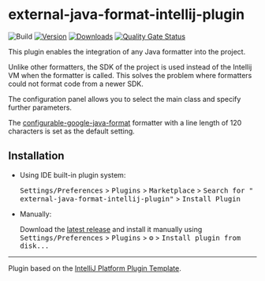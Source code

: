 # external-java-format-intellij-plugin

![Build](https://github.com/MrDolch/external-java-format-intellij-plugin/workflows/Build/badge.svg)
[![Version](https://img.shields.io/jetbrains/plugin/v/23827.svg)](https://plugins.jetbrains.com/plugin/23827)
[![Downloads](https://img.shields.io/jetbrains/plugin/d/23827.svg)](https://plugins.jetbrains.com/plugin/23827)
[![Quality Gate Status](https://sonarcloud.io/api/project_badges/measure?project=MrDolch_external-java-formatter-intellij-plugin&metric=alert_status)](https://sonarcloud.io/summary/new_code?id=MrDolch_external-java-formatter-intellij-plugin)

<!-- Plugin description -->
<p>This plugin enables the integration of any Java formatter into the project.</p>
<p>Unlike other formatters, the SDK of the project is used instead of the Intellij VM when the formatter is called.
   This solves the problem where formatters could not format code from a newer SDK.</p>
<p>The configuration panel allows you to select the main class and specify further parameters.</p>
<p>The <a href="https://github.com/MrDolch/configurable-google-java-format">configurable-google-java-format</a>
   formatter with a line length of 120 characters is set as the default setting.</p>
<!-- Plugin description end -->

## Installation

- Using IDE built-in plugin system:

  <kbd>Settings/Preferences</kbd> > <kbd>Plugins</kbd> > <kbd>Marketplace</kbd> > <kbd>Search for "
  external-java-format-intellij-plugin"</kbd> >
  <kbd>Install Plugin</kbd>

- Manually:

  Download the [latest release](https://github.com/MrDolch/external-java-format-intellij-plugin/releases/latest) and
  install it manually using
  <kbd>Settings/Preferences</kbd> > <kbd>Plugins</kbd> > <kbd>⚙️</kbd> > <kbd>Install plugin from disk...</kbd>

---
Plugin based on the [IntelliJ Platform Plugin Template][template].

[template]: https://github.com/JetBrains/intellij-platform-plugin-template